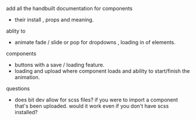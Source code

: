 
add all the handbuilt documentation for components
  - their install , props and meaning.

ablity to 
  - animate fade / slide or pop for dropdowns , loading in of elements.

components
  - buttons with a save / loading feature.
  - loading and upload where component loads and ability to start/finish the animation.

questions
  - does bit dev allow for scss files? if you were to import a component that's been uploaded. would it work even if you don't
    have scss installed? 